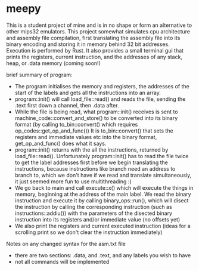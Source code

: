 # meepy
This is a student project of mine and is in no shape or form an alternative to other mips32 
emulators. This project somewhat simulates cpu architecture and assembly file compilation,
first translating the assembly file into its binary encoding and storing it in memory behind 
32 bit addresses. Execution is performed by Rust. It also provides a small terminal gui that
prints the registers, current instruction, and the addresses of any stack, heap, or .data
memory (coming soon!)

brief summary of program:
- The program initialises the memory and registers, the addresses of the start of the labels
and gets all the instructions into an array.
- program::init() will call load\_file::read() and reads the file, sending the .text first
down a channel, then .data after.
- While the file is being read, what program::init() receives is sent to machine\_code::convert\_and\_store()
to be converted into its binary format (by calling to\_bin::convert() which requires op\_codes::get\_op\_and\_func())
It is to\_bin::convert() that sets the registers and immediate values etc into the binary format, 
get\_op\_and\_func() does what it says.
- program::init() returns with the all the instructions, returned by load\_file::read().
Unfortunately program::init() has to read the file twice to get the label addresses first
before we begin translating the instructions, because instructions like branch need an address
to branch to, which we don't have if we read and translate simultaneously, it just seemed more
fun to use multithreading :)
- We go back to main and call execute::x() which will execute the things in memory, beginning
at the address of the main label. We read the binary instruction and execute it by calling
binary\_ops::run(), which will disect the instruction by calling the corresponding instruction
(such as instructions::addiu()) with the parameters of the disected binary instruction into
its registers and/or immediate value (no offsets yet)
- We also print the registers and current executed instruction (ideas for a scrolling print
so we don't clear the instruction immediately)

Notes on any changed syntax for the asm.txt file
- there are two sections: .data, and .text, and any labels you wish to have
- not all commands will be implemented

